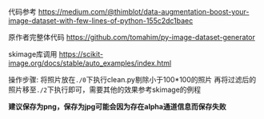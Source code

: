 代码参考
https://medium.com/@thimblot/data-augmentation-boost-your-image-dataset-with-few-lines-of-python-155c2dc1baec

原作者完整体代码
https://github.com/tomahim/py-image-dataset-generator

skimage库调用
https://scikit-image.org/docs/stable/auto_examples/index.html

操作步骤:
将照片放在`./0`下执行clean.py剔除小于100*100的照片
再将过滤后的照片移至`./2`下执行即可，需要其他的效果参考skimage的例程

**建议保存为png，保存为jpg可能会因为存在alpha通道信息而保存失败**
